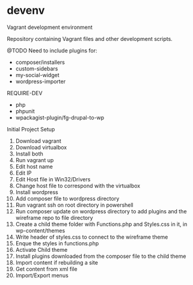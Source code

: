 # devenv
Vagrant development environment

Repository containing Vagrant files and other development scripts.


@TODO
Need to include plugins for:
- composer/installers
- custom-sidebars
- my-social-widget
- wordpress-importer


REQUIRE-DEV
- php
- phpunit
- wpackagist-plugin/fg-drupal-to-wp


Initial Project Setup

1. Download vagrant
2. Download virtualbox
3. Install both
4. Run vagrant up
5. Edit host name
6. Edit IP
7. Edit Host file in Win32/Drivers
8. Change host file to correspond with the virtualbox
9. Install wordpress
10. Add composer file to wordpress directory
11. Run vagrant ssh on root directory in powershell
12. Run composer update on wordpress directory to add plugins and the         wireframe repo to file directory
13. Create a child theme folder with Functions.php and Styles.css in it,      in wp-content/themes
14. Write header of styles.css to connect to the wireframe theme
15. Enque the styles in functions.php
16. Activate Child theme
17. Install plugins downloaded from the composer file to the child theme
18. Import content if rebuilding a site
19. Get content from xml file
20. Import/Export menus


